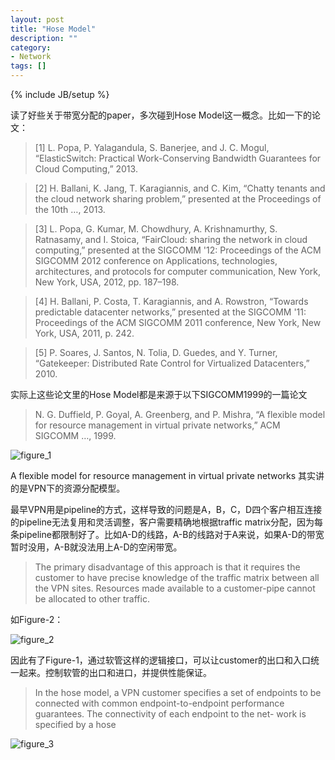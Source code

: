 ```yaml
---
layout: post
title: "Hose Model"
description: ""
category: 
- Network
tags: []
---
```

{% include JB/setup %}


读了好些关于带宽分配的paper，多次碰到Hose Model这一概念。比如一下的论文：

>[1] L. Popa, P. Yalagandula, S. Banerjee, and J. C. Mogul, “ElasticSwitch: Practical Work-Conserving Bandwidth Guarantees for Cloud Computing,” 2013.

>[2] H. Ballani, K. Jang, T. Karagiannis, and C. Kim, “Chatty tenants and the cloud network sharing problem,” presented at the Proceedings of the 10th …, 2013.

>[3] L. Popa, G. Kumar, M. Chowdhury, A. Krishnamurthy, S. Ratnasamy, and I. Stoica, “FairCloud: sharing the network in cloud computing,” presented at the SIGCOMM '12: Proceedings of the ACM SIGCOMM 2012 conference on Applications, technologies, architectures, and protocols for computer communication, New York, New York, USA, 2012, pp. 187–198.

>[4] H. Ballani, P. Costa, T. Karagiannis, and A. Rowstron, “Towards predictable datacenter networks,” presented at the SIGCOMM '11: Proceedings of the ACM SIGCOMM 2011 conference, New York, New York, USA, 2011, p. 242.		

>[5] P. Soares, J. Santos, N. Tolia, D. Guedes, and Y. Turner, “Gatekeeper: Distributed Rate Control for Virtualized Datacenters,” 2010.

实际上这些论文里的Hose Model都是来源于以下SIGCOMM1999的一篇论文

>N. G. Duffield, P. Goyal, A. Greenberg, and P. Mishra, “A flexible model for resource management in virtual private networks,” ACM SIGCOMM …, 1999.

![figure_1](http://f.hiphotos.bdimg.com/album/s%3D550%3Bq%3D90%3Bc%3Dxiangce%2C100%2C100/sign=2d2c3e2eb8a1cd1101b672258929b9c1/d000baa1cd11728b92e0563ccafcc3cec2fd2cdb.jpg?referer=1d653e6daf4bd1135dda83028cb9&x=.jpg)<Figure-1>

A flexible model for resource management in virtual private networks 其实讲的是VPN下的资源分配模型。

最早VPN用是pipeline的方式，这样导致的问题是A，B，C，D四个客户相互连接的pipeline无法复用和灵活调整，客户需要精确地根据traffic matrix分配，因为每条pipeline都限制好了。比如A-D的线路，A-B的线路对于A来说，如果A-D的带宽暂时没用，A-B就没法用上A-D的空闲带宽。

> The primary disadvantage of this approach is that it requires the customer to have precise knowledge of the traffic matrix between all the VPN sites. Resources made available to a customer-pipe cannot be allocated to other traffic. 

如Figure-2：

![figure_2](http://e.hiphotos.bdimg.com/album/s%3D550%3Bq%3D90%3Bc%3Dxiangce%2C100%2C100/sign=b6e12a380b24ab18e416e13205c197f0/d1160924ab18972b3080cfd4e4cd7b899e510a72.jpg?referer=ae170c2d718da9771738b31b7611&x=.jpg)<Figure-2>

因此有了Figure-1，通过软管这样的逻辑接口，可以让customer的出口和入口统一起来。控制软管的出口和进口，并提供性能保证。

>In the hose model, a VPN customer specifies a set of endpoints to be connected with common endpoint-to-endpoint performance guarantees. The connectivity of each endpoint to the net- work is specified by a hose

![figure_3](http://g.hiphotos.bdimg.com/album/s%3D550%3Bq%3D90%3Bc%3Dxiangce%2C100%2C100/sign=887604272a381f309a198dac993a3d35/060828381f30e924aec0aa2e4e086e061d95f74c.jpg?referer=64570fdcd5ca7bcb246cf21f3142&x=.jpg)

